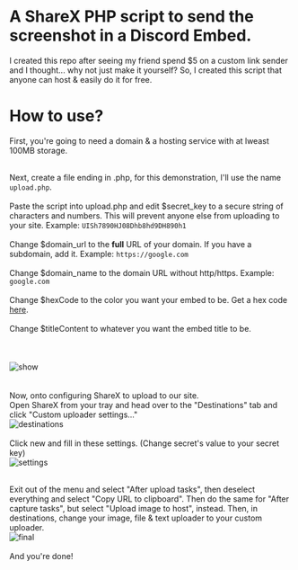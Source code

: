 # A ShareX PHP script to send the screenshot in a Discord Embed.
I created this repo after seeing my friend spend $5 on a custom link sender and I thought... why not just make it yourself? So, I created this script that anyone can host & easily do it for free.


# How to use?
First, you're going to need a domain & a hosting service with at lweast 100MB storage. <br><br>

Next, create a file ending in .php, for this demonstration, I'll use the name `upload.php`.<br><br>
Paste the script into upload.php and edit $secret_key to a secure string of characters and numbers. This will prevent anyone else from uploading to your site. Example: `UISh7890HJ08Dhb8hd9DH890h1`<br><br>
Change $domain_url to the **full** URL of your domain. If you have a subdomain, add it. Example: `https://google.com`<br><br>
Change $domain_name to the domain URL without http/https. Example: `google.com`<br><br>
Change $hexCode to the color you want your embed to be. Get a hex code [here](https://htmlcolorcodes.com/color-picker/).<br><br>
Change $titleContent to whatever you want the embed title to be.<br><br>
<br><br>
![show](https://vexon.ml/uploads/v9op2qslh9svhw4u/v9op2qslh9svhw4u.png)
<br><br><br>
Now, onto configuring ShareX to upload to our site.
<br>
Open ShareX from your tray and head over to the "Destinations" tab and click "Custom uploader settings..."
<br>
![destinations](https://vexon.ml/uploads/fskj5d7fslq9bmz8/fskj5d7fslq9bmz8.png)
<br><br>
Click new and fill in these settings. (Change secret's value to your secret key)
<br>
![settings](https://vexon.ml/uploads/7bbdcrs71vl3ze2y/7bbdcrs71vl3ze2y.png)
<br><br>

Exit out of the menu and select "After upload tasks", then deselect everything and select "Copy URL to clipboard".
Then do the same for "After capture tasks", but select "Upload image to host", instead.
Then, in destinations, change your image, file & text uploader to your custom uploader.
<br>
![final](https://vexon.ml/uploads/lr3khsc56y1fc84x/lr3khsc56y1fc84x.png)
<br><br>
And you're done! 
